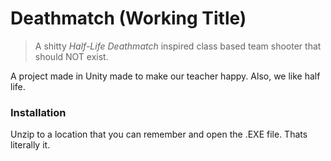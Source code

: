 # Deathmatch (Working Title)
> A shitty *Half-Life Deathmatch* inspired class based team shooter that should NOT exist.

A project made in Unity made to make our teacher happy. Also, we like half life.

### Installation
Unzip to a location that you can remember and open the .EXE file. Thats literally it.
